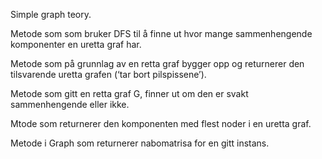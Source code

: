 Simple graph teory.

Metode som som bruker DFS til å finne ut hvor mange sammenhengende komponenter en uretta graf har.

Metode som på grunnlag av en retta graf bygger opp og returnerer den tilsvarende uretta grafen (‘tar bort pilspissene’).

Metode som gitt en retta graf G, finner ut om den er svakt sammenhengende eller ikke.

Mtode som returnerer den komponenten med flest noder i en uretta graf.

Metode i Graph som returnerer nabomatrisa for en gitt instans.


